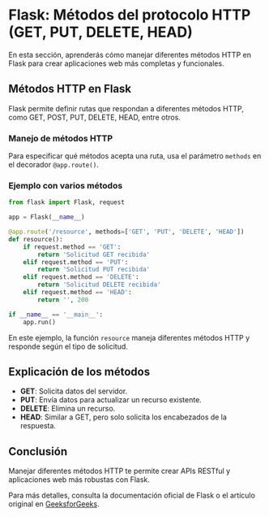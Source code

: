 # Flask: Métodos del protocolo HTTP (GET, PUT, DELETE, HEAD)

En esta sección, aprenderás cómo manejar diferentes métodos HTTP en Flask para crear aplicaciones web más completas y funcionales.

## Métodos HTTP en Flask

Flask permite definir rutas que respondan a diferentes métodos HTTP, como GET, POST, PUT, DELETE, HEAD, entre otros.

### Manejo de métodos HTTP

Para especificar qué métodos acepta una ruta, usa el parámetro `methods` en el decorador `@app.route()`.

### Ejemplo con varios métodos

```python
from flask import Flask, request

app = Flask(__name__)

@app.route('/resource', methods=['GET', 'PUT', 'DELETE', 'HEAD'])
def resource():
    if request.method == 'GET':
        return 'Solicitud GET recibida'
    elif request.method == 'PUT':
        return 'Solicitud PUT recibida'
    elif request.method == 'DELETE':
        return 'Solicitud DELETE recibida'
    elif request.method == 'HEAD':
        return '', 200

if __name__ == '__main__':
    app.run()
```

En este ejemplo, la función `resource` maneja diferentes métodos HTTP y responde según el tipo de solicitud.

## Explicación de los métodos

- **GET**: Solicita datos del servidor.
- **PUT**: Envía datos para actualizar un recurso existente.
- **DELETE**: Elimina un recurso.
- **HEAD**: Similar a GET, pero solo solicita los encabezados de la respuesta.

## Conclusión

Manejar diferentes métodos HTTP te permite crear APIs RESTful y aplicaciones web más robustas con Flask.

Para más detalles, consulta la documentación oficial de Flask o el artículo original en [GeeksforGeeks](https://www.geeksforgeeks.org/python/flask-creating-first-simple-application/).
